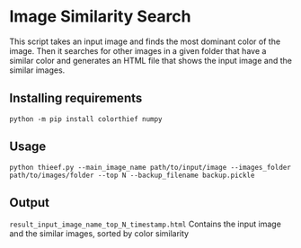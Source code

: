# Image Similarity Search

This script takes an input image and finds the most dominant color of the image. Then it searches for other images in a given folder that have a similar color and generates an HTML file that shows the input image and the similar images.


## Installing requirements
`python -m pip install colorthief numpy`

## Usage
`python thieef.py --main_image_name path/to/input/image --images_folder path/to/images/folder --top N --backup_filename backup.pickle`

## Output
`result_input_image_name_top_N_timestamp.html`
Contains the input image and the similar images, sorted by color similarity
